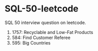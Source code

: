 # SQL-50-leetcode
SQL 50 interview question on leetcode.

1. 1757: Recyclable and Low-Fat Products
2. 584: Find Customer Referee
3. 595: Big Countries
